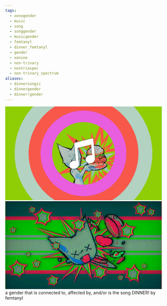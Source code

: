 ```yaml
---
tags:
  - xenogender
  - music
  - song
  - songgender
  - musicgender
  - femtanyl
  - dinner_femtanyl
  - gender
  - xenine
  - non-trinary
  - nontriaspec
  - non-trinary_spectrum
aliases:
  - dinnersongic
  - dinnergender
  - dinner!gender
---
```

![dinnersongic.png](../../../images/dinnersongic.png)![DINNER!gender.jpeg](../../../images/DINNER!gender.jpeg)a gender that is connected to, affected by, and/or is the song DINNER! by femtanyl